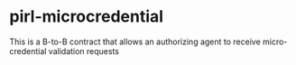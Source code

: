 # pirl-microcredential
This is a B-to-B contract that allows an authorizing agent to receive micro-credential validation requests
